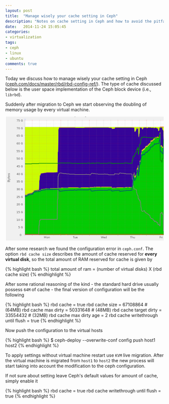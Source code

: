 ```yaml
---
layout: post
title:  "Manage wisely your cache setting in Ceph"
description: "Notes on cache setting in Ceph and how to avoid the pitfalls"
date:   2014-11-24 15:05:45
categories:
- virtualization
tags:
- ceph
- linux
- ubuntu
comments: true
---
```


Today we discuss how to manage wisely your cache setting in Ceph ([ceph.com/docs/master/rbd/rbd-config-ref/](http://ceph.com/docs/master/rbd/rbd-config-ref/)). The type of cache discussed below is the user space implementation of the Ceph block device (i.e., `librbd`).

Suddenly after migration to Ceph we start observing the doubling of memory usage by every virtual machine.


![Ceph memory consumption is doubling](/public/images/manage-wisely-cache-setting-ceph-1.png)

After some research we found the configuration error in `ceph.conf`. The option `rbd cache size` describes the amount of cache reserved for **every virtual disk**, so the total amount of RAM reserved for cache is given by


{% highlight bash %}
total amount of ram = (number of virtual disks)  X  (rbd cache size)
{% endhighlight %}

After some rational reasoning of the kind - the standard hard drive usually possess `64M` of cache - the final version of configuration will be the following

{% highlight bash %}
rbd cache = true
rbd cache size = 67108864 # (64MB)
rbd cache max dirty = 50331648 # (48MB)
rbd cache target dirty = 33554432 # (32MB)
rbd cache max dirty age = 2
rbd cache writethrough until flush = true
{% endhighlight %}


Now push the configuration to the virtual hosts

{% highlight bash %}
$ ceph-deploy --overwrite-conf config push host1 host2
{% endhighlight %}

To apply settings without virtual machine restart use `KVM` live migration. After the virtual machine is migrated from `host1` to `host2` the new process will start taking into account the modification to the ceph configuration.

If not sure about setting leave Ceph's default values for amount of cache, simply enable it

{% highlight bash %}
rbd cache = true
rbd cache writethrough until flush = true
{% endhighlight %}
